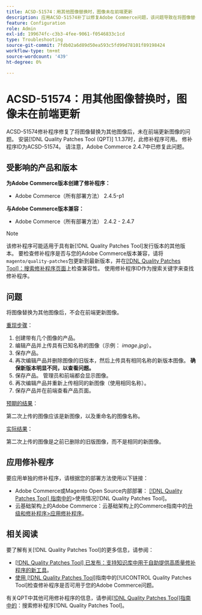 ```yaml
---
title: ACSD-51574：用其他图像替换时，图像未在前端更新
description: 应用ACSD-51574补丁以修复Adobe Commerce问题，该问题导致在将图像替换为其他图像后，图像前端未更新。
feature: Configuration
role: Admin
exl-id: 199674fc-c3b3-4fee-9061-f0546833c1cd
type: Troubleshooting
source-git-commit: 7fdb02a6d89d50ea593c5fd99d78101f89198424
workflow-type: tm+mt
source-wordcount: '439'
ht-degree: 0%

---
```


# ACSD-51574：用其他图像替换时，图像未在前端更新

ACSD-51574修补程序修复了将图像替换为其他图像后，未在前端更新图像的问题。 安装[!DNL Quality Patches Tool (QPT)] 1.1.37时，此修补程序可用。 修补程序ID为ACSD-51574。 请注意，Adobe Commerce 2.4.7中已修复此问题。

## 受影响的产品和版本

**为Adobe Commerce版本创建了修补程序：**

* Adobe Commerce（所有部署方法） 2.4.5-p1

**与Adobe Commerce版本兼容：**

* Adobe Commerce（所有部署方法） 2.4.2 - 2.4.7

>[!NOTE]
>
>该修补程序可能适用于具有新[!DNL Quality Patches Tool]发行版本的其他版本。 要检查修补程序是否与您的Adobe Commerce版本兼容，请将`magento/quality-patches`包更新到最新版本，并在[[!DNL Quality Patches Tool]：搜索修补程序页面](https://experienceleague.adobe.com/tools/commerce-quality-patches/index.html?lang=zh-Hans)上检查兼容性。 使用修补程序ID作为搜索关键字来查找修补程序。

## 问题

将图像替换为其他图像后，不会在前端更新图像。

<u>重现步骤</u>：

1. 创建带有几个图像的产品。
1. 编辑产品并上传具有已知名称的图像（示例： *image.jpg*）。
1. 保存产品。
1. 再次编辑产品并删除图像的旧版本，然后上传具有相同名称的新版本图像。 **确保新版本明显不同，以查看问题。**
1. 保存产品。 管理员和前端都会显示图像。
1. 再次编辑产品并重新上传相同的新图像（使用相同名称）。
1. 保存产品并在前端查看产品页面。

<u>预期的结果</u>：

第二次上传的图像应该是新图像，以及重命名的图像名称。

<u>实际结果</u>：

第二次上传的图像是之前已删除的旧版图像，而不是相同的新图像。

## 应用修补程序

要应用单独的修补程序，请根据您的部署方法使用以下链接：

* Adobe Commerce或Magento Open Source内部部署： [[!DNL Quality Patches Tool] 指南中的](/help/tools/quality-patches-tool/usage.md)>使用情况[!DNL Quality Patches Tool]。
* 云基础架构上的Adobe Commerce：云基础架构上的Commerce指南中的[升级和修补程序>应用修补程序](https://experienceleague.adobe.com/docs/commerce-cloud-service/user-guide/develop/upgrade/apply-patches.html?lang=zh-Hans)。

## 相关阅读

要了解有关[!DNL Quality Patches Tool]的更多信息，请参阅：

* [[!DNL Quality Patches Tool] 已发布：支持知识库中用于自助提供高质量修补程序的新工具](https://experienceleague.adobe.com/zh-hans/docs/commerce-operations/tools/quality-patches-tool/quality-patches-tool-to-self-serve-quality-patches)。
* [使用 [!DNL Quality Patches Tool]](/help/tools/quality-patches-tool/patches-available-in-qpt/check-patch-for-magento-issue-with-magento-quality-patches.md)指南中的[!UICONTROL Quality Patches Tool]检查修补程序是否可用于您的Adobe Commerce问题。


有关QPT中其他可用修补程序的信息，请参阅[[!DNL Quality Patches Tool]指南中的](https://experienceleague.adobe.com/tools/commerce-quality-patches/index.html?lang=zh-Hans)：搜索修补程序[!DNL Quality Patches Tool]。
